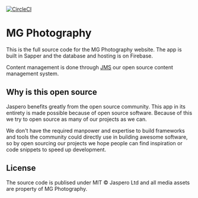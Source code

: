 [![CircleCI](https://circleci.com/gh/Jaspero/MG-Photography.svg?style=svg)](https://circleci.com/gh/Jaspero/MG-Photography)

# MG Photography

This is the full source code for the MG Photography website. The app is built in Sapper and the database and hosting is on Firebase.

Content management is done through [JMS](https://github.com/Jaspero/jms) our open source content management system.

## Why is this open source

Jaspero benefits greatly from the open source community. This app in its entirety is made possible because of open source software. Because of this we try to open source as many of our projects as we can.

We don't have the required manpower and expertise to build frameworks and tools the community could directly use in building awesome software,
so by open sourcing our projects we hope people can find inspiration or code snippets to speed up development.

## License

The source code is publised under MIT © Jaspero Ltd and all media assets are property of MG Photography.

